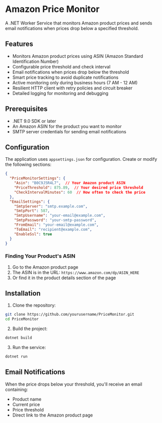 # Amazon Price Monitor

A .NET Worker Service that monitors Amazon product prices and sends email notifications when prices drop below a specified threshold.

## Features

- Monitors Amazon product prices using ASIN (Amazon Standard Identification Number)
- Configurable price threshold and check interval
- Email notifications when prices drop below the threshold
- Smart price tracking to avoid duplicate notifications
- Active monitoring only during business hours (7 AM - 12 AM)
- Resilient HTTP client with retry policies and circuit breaker
- Detailed logging for monitoring and debugging

## Prerequisites

- .NET 9.0 SDK or later
- An Amazon ASIN for the product you want to monitor
- SMTP server credentials for sending email notifications

## Configuration

The application uses `appsettings.json` for configuration. Create or modify the following sections:

```json
{
  "PriceMonitorSettings": {
    "Asin": "B0C9J5R4L7",  // Your Amazon product ASIN
    "PriceThreshold": 875.89,  // Your desired price threshold
    "CheckIntervalMinutes": 60  // How often to check the price
  },
  "EmailSettings": {
    "SmtpServer": "smtp.example.com",
    "SmtpPort": 587,
    "SmtpUsername": "your-email@example.com",
    "SmtpPassword": "your-smtp-password",
    "FromEmail": "your-email@example.com",
    "ToEmail": "recipient@example.com",
    "EnableSsl": true
  }
}
```

### Finding Your Product's ASIN

1. Go to the Amazon product page
2. The ASIN is in the URL: `https://www.amazon.com/dp/ASIN_HERE`
3. Or find it in the product details section of the page

## Installation

1. Clone the repository:
```bash
git clone https://github.com/yourusername/PriceMonitor.git
cd PriceMonitor
```

2. Build the project:
```bash
dotnet build
```

3. Run the service:
```bash
dotnet run
```

## Email Notifications

When the price drops below your threshold, you'll receive an email containing:
- Product name
- Current price
- Price threshold
- Direct link to the Amazon product page
